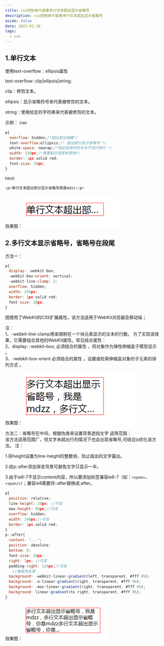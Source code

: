 ```yaml
---
title: css控制单行或者多行文本超出显示省略号
description: css控制单行或者多行文本超出显示省略号
aside: false
date: 2023-01-28
tags:
  - css
---
```


## 1.单行文本
使用text-overflow：ellipsis属性

text-overflow: clip|ellipsis|string;

clip：修剪文本。

ellipsis：显示省略符号来代表被修剪的文本。

string：使用给定的字符串来代表被修剪的文本。

示例：
css:
```js
p{
  overflow: hidden;/*超出部分隐藏*/
  text-overflow:ellipsis;/* 超出部分显示省略号 */
  white-space: nowrap;/*规定段落中的文本不进行换行 */
  width: 250px;/*需要配合宽度来使用*/
  border: 1px solid red;
  font-size: 30px;
}
```
html:
```js
<p>单行文本超出部分显示省略号我是mdzz</p>
```
效果图：
![](/1216172.png)

## 2.多行文本显示省略号，省略号在段尾
方法一：

```js
p{
　display: -webkit-box;
　-webkit-box-orient: vertical;
　-webkit-line-clamp: 3;
　overflow: hidden;
　width: 250px;
　border: 1px solid red;
　font-size: 30px;
}
```

因使用了WebKit的CSS扩展属性，该方法适用于WebKit浏览器及移动端；

注：<br />
1、-webkit-line-clamp用来限制在一个块元素显示的文本的行数。 为了实现该效果，它需要组合其他的WebKit属性。常见结合属性：<br />
2、display: -webkit-box; 必须结合的属性 ，将对象作为弹性伸缩盒子模型显示 。<br />
3、-webkit-box-orient 必须结合的属性 ，设置或检索伸缩盒对象的子元素的排列方式 。

效果图：
![](/1216173.png)

方法二：省略号在中间，根据伪类来设置背景遮挡文字
适用范围：<br />
该方法适用范围广，但文字未超出行的情况下也会出现省略号,可结合js优化该方法。
注：

1.将height设置为line-height的整数倍，防止超出的文字露出。

2.给p::after添加渐变背景可避免文字只显示一半。

3.由于ie6-7不显示content内容，所以要添加标签兼容ie6-7（如：```<span>…<span/>```）；兼容ie8需要将::after替换成:after。

```js
p{
　position: relative;
　line-height: 20px; //可变
　max-height: 80px;//可变
　overflow: hidden;
　width: 240px;//可变
　border: 1px solid red;
}
p::after{
　content: "...";
　position: absolute;
　bottom: 0;
　font-size: 18px;
　right: 7px; //可变
　padding-right: 124px;//可变
　　//兼容性处理
　background: -webkit-linear-gradient(left, transparent, #fff 0%);
　background: -o-linear-gradient(right, transparent, #fff 0%);
　background: -moz-linear-gradient(right, transparent, #fff 0%);
　background: linear-gradient(to right, transparent, #fff 0%);
}
```
效果图：
![](/1216174.png)